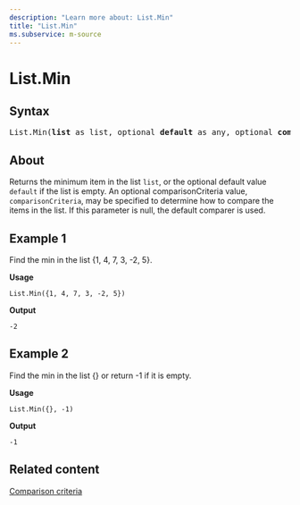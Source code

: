 ```yaml
---
description: "Learn more about: List.Min"
title: "List.Min"
ms.subservice: m-source
---
```

# List.Min

## Syntax

<pre>
List.Min(<b>list</b> as list, optional <b>default</b> as any, optional <b>comparisonCriteria</b> as any, optional <b>includeNulls</b> as nullable logical) as any
</pre>
  
## About

Returns the minimum item in the list `list`, or the optional default value `default` if the list is empty. An optional comparisonCriteria value, `comparisonCriteria`, may be specified to determine how to compare the items in the list. If this parameter is null, the default comparer is used.

## Example 1

Find the min in the list {1, 4, 7, 3, -2, 5}.

**Usage**

```powerquery-m
List.Min({1, 4, 7, 3, -2, 5})
```

**Output**

`-2`

## Example 2

Find the min in the list {} or return -1 if it is empty.

**Usage**

```powerquery-m
List.Min({}, -1)
```

**Output**

`-1`

## Related content

[Comparison criteria](list-functions.md#comparison-criteria)
